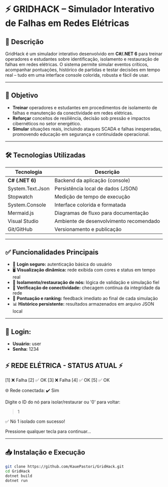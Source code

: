 # ⚡️ GRIDHACK – Simulador Interativo de Falhas em Redes Elétricas

## 📌 Descrição
GridHack é um simulador interativo desenvolvido em **C#/.NET 6** para treinar operadores e estudantes sobre identificação, isolamento e restauração de falhas em redes elétricas. O sistema permite simular eventos críticos, acompanhar pontuações, histórico de partidas e testar decisões em tempo real – tudo em uma interface console colorida, robusta e fácil de usar.

---

## 🎯 Objetivo

- **Treinar** operadores e estudantes em procedimentos de isolamento de falhas e manutenção da conectividade em redes elétricas.
- **Reforçar** conceitos de resiliência, decisão sob pressão e impactos cibernéticos no setor energético.
- **Simular** situações reais, incluindo ataques SCADA e falhas inesperadas, promovendo educação em segurança e continuidade operacional.

---

## 🛠️ Tecnologias Utilizadas

| Tecnologia        | Descrição                                 |
|-------------------|-------------------------------------------|
| **C# (.NET 6)**   | Backend da aplicação (console)            |
| System.Text.Json  | Persistência local de dados (JSON)        |
| Stopwatch         | Medição de tempo de execução              |
| System.Console    | Interface colorida e formatada            |
| Mermaid.js        | Diagramas de fluxo para documentação      |
| Visual Studio     | Ambiente de desenvolvimento recomendado   |
| Git/GitHub        | Versionamento e publicação                |

---

## ✅ Funcionalidades Principais

- 🔐 **Login seguro:** autenticação básica do usuário  
- 🖥️ **Visualização dinâmica:** rede exibida com cores e status em tempo real  
- 🧩 **Isolamento/restauração de nós:** lógica de validação e simulação fiel  
- 🧠 **Verificação de conectividade:** checagem contínua da integridade da rede  
- 🏁 **Pontuação e ranking:** feedback imediato ao final de cada simulação  
- 📊 **Histórico persistente:** resultados armazenados em arquivo JSON local  

---
## 🔐 Login:
- **Usuário:** user
- **Senha:** 1234

## ⚡️ REDE ELÉTRICA - STATUS ATUAL ⚡️

[1] ❌ Falha
[2] ✅ OK
[3] ❌ Falha
[4] ✅ OK
[5] ✅ OK

🌐 Rede conectada: ✔️ Sim

Digite o ID do nó para isolar/restaurar ou '0' para voltar:
> 1

✅ Nó 1 isolado com sucesso!

Pressione qualquer tecla para continuar...

---

## 📥 Instalação e Execução

```bash
git clone https://github.com/KauePastori/GridHack.git
cd GridHack
dotnet build
dotnet run


